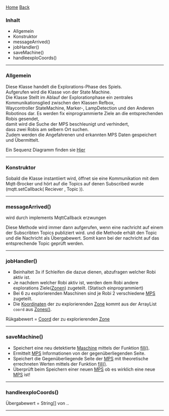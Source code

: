 [Home](home) [Back](WikiSolidus)

### Inhalt ###
- Allgemein
- Konstruktor
- messageArrived()
- jobHandler()
- saveMachine()
- handleexploCoords()


----------
### Allgemein ###

Diese Klasse handelt die Explorations-Phase des Spiels.  
Aufgerufen wird die Klasse von der State Machine.  
Die Klasse Stellt im Ablauf der Explorationphase ein zentrales Kommunikationsglied zwischen den Klassen Refbox,  
Waycontroller StateMachine, Marker-, LampDetection und den Anderen Robotinos dar.
Es werden fix einprogrammierte Ziele an die entsprechenden Robis gesendet,  
damit wird die Suche der MPS beschleunigt und verhindert,  
dass zwei Robis am selbern Ort suchen.    
Zudem werden die Angefahrenen und erkannten MPS Daten gespeichert und Übermittelt. 

Ein Sequenz Diagramm finden sie  [Hier](ExploCommunication)
 
----------


### Konstruktor ###
Sobald die Klasse instantiiert wird, öffnet sie eine Kommunikation mit dem Mqtt-Brocker und hört auf die Topics auf denen Subscribed wurde (mqtt.setCallback( Reciever , Topic )).


----------


### messageArrived() ###
wird durch implements MqttCallback erzwungen

Diese Methode wird immer dann aufgerufen, wenn eine nachricht auf einem der Subscribten Topics publiziert wird. und die Methode erhält den Topic und die Nachricht als Übergabewert. Somit kann bei der nachricht auf das entsprechende Topic geprüft werden.  



----------

### jobHandler() ###

- Beinhaltet 3x if Schleifen die dazue dienen, abzufragen welcher Robi aktiv ist.   
- Je nachdem welcher Robi aktiv ist, werden dem Robi andere explorations Ziele([Zonen](Zones)) zugeteilt. (Statisch einprogrammiert)    
- Bei 6 zu explorierenden Maschinen sind je Robi 2 verschiedene [MPS](Machine) zugeteilt.  
- Die [Koordinaten](Coord) der zu explorierenden [Zone](Zones) kommt aus der ArrayList `coord` aus [Zones()](Zones).  

Rükgabewert = [Coord](Coord) der zu explorierenden [Zone](Zones)   

----------

### saveMachine() ###

- Speichert eine neu detektierte [Maschine](Machine) mittels der Funktion [fill()](Machine).     
- Ermittelt [MPS](Machine) Informationen von der gegenüberliegenden Seite.   
- Speichert die Gegenüberliegende Seite der [MPS](Machine) mit theoretische errechneten Werten mittels der Funktion [fill()](Machine).   
- Überprüft beim Speichern einer neuen [MPS](Machine) ob es wirklich eine neue [MPS](Machine) ist!

----------
### handleexploCoords() ###


Übergabewert = String[] von ..


----------